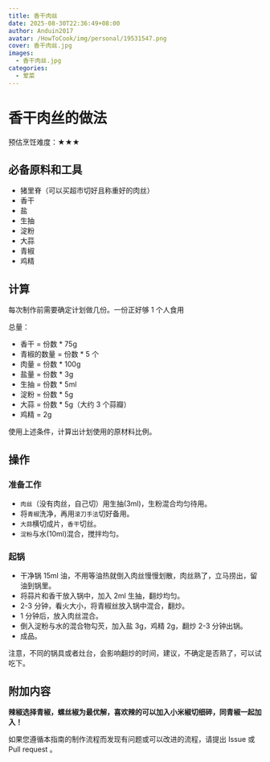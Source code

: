 ```yaml
---
title: 香干肉丝
date: 2025-08-30T22:36:49+08:00
author: Anduin2017
avatar: /HowToCook/img/personal/19531547.png
cover: 香干肉丝.jpg
images:
  - 香干肉丝.jpg
categories:
  - 荤菜
---
```


# 香干肉丝的做法

预估烹饪难度：★★★

## 必备原料和工具

* 猪里脊（可以买超市切好且称重好的肉丝）
* 香干
* 盐
* 生抽
* 淀粉
* 大蒜
* 青椒
* 鸡精

## 计算

每次制作前需要确定计划做几份。一份正好够 1 个人食用

总量：

* 香干 = 份数 * 75g
* 青椒的数量 = 份数 * 5 个
* 肉量 = 份数 * 100g
* 盐量 = 份数 * 3g
* 生抽 = 份数 * 5ml
* 淀粉 = 份数 * 5g
* 大蒜 = 份数 * 5g（大约 3 个蒜瓣）
* 鸡精 = 2g

使用上述条件，计算出计划使用的原材料比例。

## 操作

### 准备工作

* `肉丝`（没有肉丝，自己切）用生抽(3ml)，生粉混合均匀待用。
* 将`青椒`洗净，再用`滚刀手法`切好备用。
* `大蒜`横切成片，`香干`切丝。
* `淀粉`与水(10ml)混合，搅拌均匀。

### 起锅

* 干净锅 15ml 油，不用等油热就倒入肉丝慢慢划散，肉丝熟了，立马捞出，留油到锅里。
* 将蒜片和香干放入锅中，加入 2ml 生抽，翻炒均匀。
* 2-3 分钟，看火大小，将青椒丝放入锅中混合，翻炒。
* 1 分钟后，放入肉丝混合。
* 倒入淀粉与水的混合物勾芡，加入盐 3g，鸡精 2g，翻炒 2-3 分钟出锅。
* 成品。

注意，不同的锅具或者灶台，会影响翻炒的时间，建议，不确定是否熟了，可以试吃下。

## 附加内容

**辣椒选择青椒，螺丝椒为最优解，喜欢辣的可以加入小米椒切细碎，同青椒一起加入！**

如果您遵循本指南的制作流程而发现有问题或可以改进的流程，请提出 Issue 或 Pull request 。
